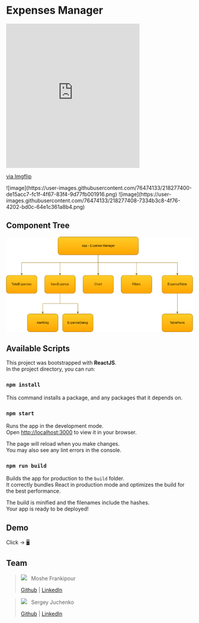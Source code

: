 # Expenses Manager
<div style="width:360px;max-width:100%;"><div style="height:0;padding-bottom:107.78%;position:relative;"><iframe width="360" height="388" style="position:absolute;top:0;left:0;width:100%;height:100%;" frameBorder="0" src="https://imgflip.com/embed/7atbpq"></iframe></div><p><a href="https://imgflip.com/gif/7atbpq">via Imgflip</a></p></div>
![image](https://user-images.githubusercontent.com/76474133/218277400-de15acc7-fc1f-4f67-83f4-9d77fb001916.png)
![image](https://user-images.githubusercontent.com/76474133/218277408-7334b3c8-4f76-4202-bd0c-64e1c361a8b4.png)

## Component Tree

<img src="./assets/component-tree.png" alt="component-tree" />

## Available Scripts

This project was bootstrapped with **ReactJS**.\
In the project directory, you can run:

### `npm install`

This command installs a package, and any packages that it depends on.

### `npm start`

Runs the app in the development mode.\
Open [http://localhost:3000](http://localhost:3000) to view it in your browser.

The page will reload when you make changes.\
You may also see any lint errors in the console.

### `npm run build`

Builds the app for production to the `build` folder.\
It correctly bundles React in production mode and optimizes the build for the best performance.

The build is minified and the filenames include the hashes.\
Your app is ready to be deployed!

## Demo

Click -> [:desktop_computer:](https://expense-manager-hit.netlify.app/)

## Team

> <a href="https://github.com/mfrankii"><kbd><img src="https://avatars.githubusercontent.com/u/88384146?s=30"/></kbd></a> &nbsp; Moshe Frankipour
>
> [Github](https://github.com/mfrankii) | [LinkedIn](https://www.linkedin.com/in/moshe-frank/)

> <a href="https://github.com/srjuchenko"><kbd><img src="https://avatars.githubusercontent.com/u/76474133?s=30"/></kbd></a> &nbsp; Sergey Juchenko
>
> [Github](https://github.com/srjuchenko) | [LinkedIn](https://www.linkedin.com/in/sergey-juchenko/)

